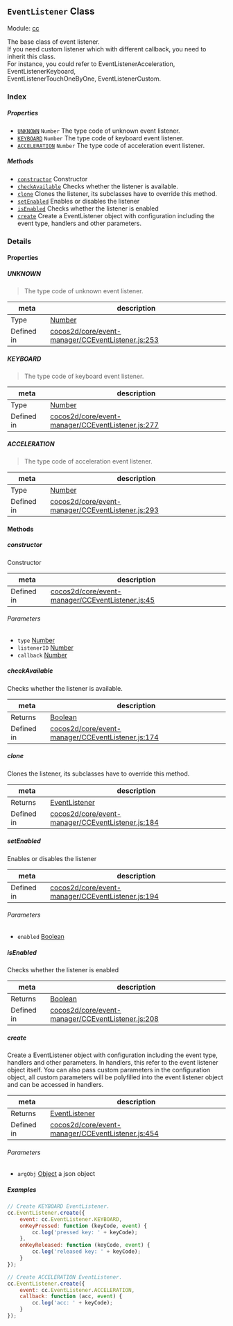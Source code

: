 ## `EventListener` Class



Module: [cc](../modules/cc.md)


<p>
    The base class of event listener.                                                                        <br/>
    If you need custom listener which with different callback, you need to inherit this class.               <br/>
    For instance, you could refer to EventListenerAcceleration, EventListenerKeyboard,                       <br/>
     EventListenerTouchOneByOne, EventListenerCustom.
</p>


### Index

##### Properties

  - [`UNKNOWN`](#unknown) `Number` The type code of unknown event listener.
  - [`KEYBOARD`](#keyboard) `Number` The type code of keyboard event listener.
  - [`ACCELERATION`](#acceleration) `Number` The type code of acceleration event listener.



##### Methods

  - [`constructor`](#constructor) Constructor
  - [`checkAvailable`](#checkavailable) Checks whether the listener is available.
  - [`clone`](#clone) Clones the listener, its subclasses have to override this method.
  - [`setEnabled`](#setenabled) Enables or disables the listener
  - [`isEnabled`](#isenabled) Checks whether the listener is enabled
  - [`create`](#create) Create a EventListener object with configuration including the event type, handlers and other parameters.



### Details


#### Properties


##### UNKNOWN

> The type code of unknown event listener.

| meta | description |
|------|-------------|
| Type | <a href="https://developer.mozilla.org/en/JavaScript/Reference/Global_Objects/Number" class="crosslink external" target="_blank">Number</a> |
| Defined in | [cocos2d/core/event-manager/CCEventListener.js:253](https://github.com/cocos-creator/engine/blob/de46973d0b5edcff4f973186ce89752080cb6b7c/cocos2d/core/event-manager/CCEventListener.js#L253) |



##### KEYBOARD

> The type code of keyboard event listener.

| meta | description |
|------|-------------|
| Type | <a href="https://developer.mozilla.org/en/JavaScript/Reference/Global_Objects/Number" class="crosslink external" target="_blank">Number</a> |
| Defined in | [cocos2d/core/event-manager/CCEventListener.js:277](https://github.com/cocos-creator/engine/blob/de46973d0b5edcff4f973186ce89752080cb6b7c/cocos2d/core/event-manager/CCEventListener.js#L277) |



##### ACCELERATION

> The type code of acceleration event listener.

| meta | description |
|------|-------------|
| Type | <a href="https://developer.mozilla.org/en/JavaScript/Reference/Global_Objects/Number" class="crosslink external" target="_blank">Number</a> |
| Defined in | [cocos2d/core/event-manager/CCEventListener.js:293](https://github.com/cocos-creator/engine/blob/de46973d0b5edcff4f973186ce89752080cb6b7c/cocos2d/core/event-manager/CCEventListener.js#L293) |






<!-- Method Block -->
#### Methods


##### constructor

Constructor

| meta | description |
|------|-------------|
| Defined in | [cocos2d/core/event-manager/CCEventListener.js:45](https://github.com/cocos-creator/engine/blob/de46973d0b5edcff4f973186ce89752080cb6b7c/cocos2d/core/event-manager/CCEventListener.js#L45) |

###### Parameters
- `type` <a href="https://developer.mozilla.org/en/JavaScript/Reference/Global_Objects/Number" class="crosslink external" target="_blank">Number</a> 
- `listenerID` <a href="https://developer.mozilla.org/en/JavaScript/Reference/Global_Objects/Number" class="crosslink external" target="_blank">Number</a> 
- `callback` <a href="https://developer.mozilla.org/en/JavaScript/Reference/Global_Objects/Number" class="crosslink external" target="_blank">Number</a> 


##### checkAvailable

Checks whether the listener is available.

| meta | description |
|------|-------------|
| Returns | <a href="https://developer.mozilla.org/en/JavaScript/Reference/Global_Objects/Boolean" class="crosslink external" target="_blank">Boolean</a> 
| Defined in | [cocos2d/core/event-manager/CCEventListener.js:174](https://github.com/cocos-creator/engine/blob/de46973d0b5edcff4f973186ce89752080cb6b7c/cocos2d/core/event-manager/CCEventListener.js#L174) |



##### clone

Clones the listener, its subclasses have to override this method.

| meta | description |
|------|-------------|
| Returns | <a href="../classes/EventListener.html" class="crosslink">EventListener</a> 
| Defined in | [cocos2d/core/event-manager/CCEventListener.js:184](https://github.com/cocos-creator/engine/blob/de46973d0b5edcff4f973186ce89752080cb6b7c/cocos2d/core/event-manager/CCEventListener.js#L184) |



##### setEnabled

Enables or disables the listener

| meta | description |
|------|-------------|
| Defined in | [cocos2d/core/event-manager/CCEventListener.js:194](https://github.com/cocos-creator/engine/blob/de46973d0b5edcff4f973186ce89752080cb6b7c/cocos2d/core/event-manager/CCEventListener.js#L194) |

###### Parameters
- `enabled` <a href="https://developer.mozilla.org/en/JavaScript/Reference/Global_Objects/Boolean" class="crosslink external" target="_blank">Boolean</a> 


##### isEnabled

Checks whether the listener is enabled

| meta | description |
|------|-------------|
| Returns | <a href="https://developer.mozilla.org/en/JavaScript/Reference/Global_Objects/Boolean" class="crosslink external" target="_blank">Boolean</a> 
| Defined in | [cocos2d/core/event-manager/CCEventListener.js:208](https://github.com/cocos-creator/engine/blob/de46973d0b5edcff4f973186ce89752080cb6b7c/cocos2d/core/event-manager/CCEventListener.js#L208) |



##### create

Create a EventListener object with configuration including the event type, handlers and other parameters.
In handlers, this refer to the event listener object itself.
You can also pass custom parameters in the configuration object,
all custom parameters will be polyfilled into the event listener object and can be accessed in handlers.

| meta | description |
|------|-------------|
| Returns | <a href="../classes/EventListener.html" class="crosslink">EventListener</a> 
| Defined in | [cocos2d/core/event-manager/CCEventListener.js:454](https://github.com/cocos-creator/engine/blob/de46973d0b5edcff4f973186ce89752080cb6b7c/cocos2d/core/event-manager/CCEventListener.js#L454) |

###### Parameters
- `argObj` <a href="https://developer.mozilla.org/en/JavaScript/Reference/Global_Objects/Object" class="crosslink external" target="_blank">Object</a> a json object

##### Examples

```js
// Create KEYBOARD EventListener.
cc.EventListener.create({
    event: cc.EventListener.KEYBOARD,
    onKeyPressed: function (keyCode, event) {
        cc.log('pressed key: ' + keyCode);
    },
    onKeyReleased: function (keyCode, event) {
        cc.log('released key: ' + keyCode);
    }
});

// Create ACCELERATION EventListener.
cc.EventListener.create({
    event: cc.EventListener.ACCELERATION,
    callback: function (acc, event) {
        cc.log('acc: ' + keyCode);
    }
});
```


